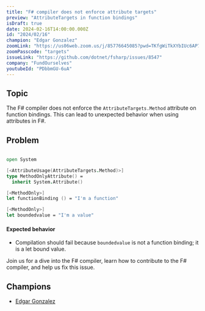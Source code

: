```yaml
---
title: "F# compiler does not enforce attribute targets"
preview: "AttributeTargets in function bindings"
isDraft: true
date: 2024-02-16T14:00:00.000Z
id: "2024/02/16"
champion: "Edgar Gonzalez"
zoomLink: "https://us06web.zoom.us/j/85776645085?pwd=TKfgWiTkXYbIUc6AP7h7ygpR9H0hn5.1"
zoomPasscode: "targets"
issueLink: "https://github.com/dotnet/fsharp/issues/8547"
company: "FundOurselves"
youtubeId: "PDbbmGU-6uA"
---
```


## Topic

The F# compiler does not enforce the `AttributeTargets.Method` attribute on function bindings. This can lead to unexpected behavior when using attributes in F#.

## Problem

```fsharp

open System

[<AttributeUsage(AttributeTargets.Method)>]
type MethodOnlyAttribute() =
  inherit System.Attribute()

[<MethodOnly>]
let functionBinding () = "I'm a function"

[<MethodOnly>]
let boundedvalue = "I'm a value"


```

#### Expected behavior

- Compilation should fail because `boundedvalue` is not a function binding; it is a let bound value.

Join us for a dive into the F# compiler, learn how to contribute to the F# compiler, and help us fix this issue.

## Champions

- [Edgar Gonzalez](https://twitter.com/edgarfsharp)
